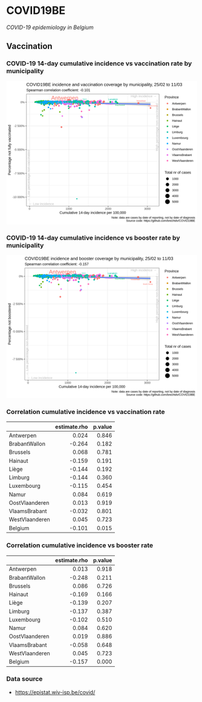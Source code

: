 
# COVID19BE

*COVID-19 epidemiology in Belgium*

## Vaccination

### COVID-19 14-day cumulative incidence vs vaccination rate by municipality

![](covid19be-vaccination.png)

### COVID-19 14-day cumulative incidence vs booster rate by municipality

![](covid19be-vaccination-booster.png)

### Correlation cumulative incidence vs vaccination rate

|                | estimate.rho | p.value |
| :------------- | -----------: | ------: |
| Antwerpen      |        0.024 |   0.846 |
| BrabantWallon  |      \-0.264 |   0.182 |
| Brussels       |        0.068 |   0.781 |
| Hainaut        |      \-0.159 |   0.191 |
| Liège          |      \-0.144 |   0.192 |
| Limburg        |      \-0.144 |   0.360 |
| Luxembourg     |      \-0.115 |   0.454 |
| Namur          |        0.084 |   0.619 |
| OostVlaanderen |        0.013 |   0.919 |
| VlaamsBrabant  |      \-0.032 |   0.801 |
| WestVlaanderen |        0.045 |   0.723 |
| Belgium        |      \-0.101 |   0.015 |

### Correlation cumulative incidence vs booster rate

|                | estimate.rho | p.value |
| :------------- | -----------: | ------: |
| Antwerpen      |        0.013 |   0.918 |
| BrabantWallon  |      \-0.248 |   0.211 |
| Brussels       |        0.086 |   0.726 |
| Hainaut        |      \-0.169 |   0.166 |
| Liège          |      \-0.139 |   0.207 |
| Limburg        |      \-0.137 |   0.387 |
| Luxembourg     |      \-0.102 |   0.510 |
| Namur          |        0.084 |   0.620 |
| OostVlaanderen |        0.019 |   0.886 |
| VlaamsBrabant  |      \-0.058 |   0.648 |
| WestVlaanderen |        0.045 |   0.723 |
| Belgium        |      \-0.157 |   0.000 |

### Data source

  - <https://epistat.wiv-isp.be/covid/>
